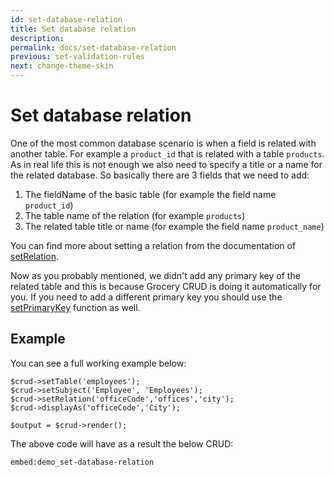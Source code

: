 ```yaml
---
id: set-database-relation
title: Set database relation
description: 
permalink: docs/set-database-relation
previous: set-validation-rules
next: change-theme-skin
---
```


# Set database relation

One of the most common database scenario is when a field is related with another table. For example a <code>product_id</code> that is related with a table <code>products</code>. As in real life this is not enough we also need to specify a title or a name for the related database. So basically there are 3 fields that we need to add:


<ol>
	<li>The fieldName of the basic table (for example the field name <code>product_id</code>)</li>
	<li>The table name of the relation (for example <code>products</code>)</li>
	<li>The related table title or name (for example the field name <code>product_name</code>)</li>
</ol>

You can find more about setting a relation from the documentation of <a href="https://www.grocerycrud.com/enterprise/api-and-function-list/setRelation">setRelation</a>.

Now as you probably mentioned, we didn't add any primary key of the related table and this is because Grocery CRUD is doing it automatically for you. If you need to add a different primary key you should use the <a href="/enterprise/api-and-function-list/setPrimaryKey">setPrimaryKey</a> function as well. 

## Example

You can see a full working example below:
<pre><code class="language-php">$crud->setTable('employees');
$crud->setSubject('Employee', 'Employees');
$crud->setRelation('officeCode','offices','city');
$crud->displayAs('officeCode','City');

$output = $crud->render();</code></pre>

The above code will have as a result the below CRUD:

`embed:demo_set-database-relation`